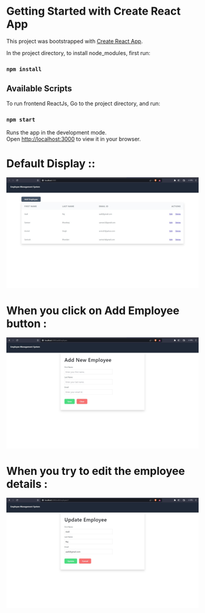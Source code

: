 # Getting Started with Create React App

This project was bootstrapped with [Create React App](https://github.com/facebook/create-react-app).

In the project directory, to install node_modules, first run:

### `npm install`

## Available Scripts

To run frontend ReactJs, Go to the project directory, and run:

### `npm start`

Runs the app in the development mode.\
Open [http://localhost:3000](http://localhost:3000) to view it in your browser.

# Default Display ::
![](https://github.com/AadityaUoHyd/employee-management-with-springBoot-reactJs/blob/master/react_frontend_Demo/emp.jpg)

# When you click on Add Employee button :
![](https://github.com/AadityaUoHyd/employee-management-with-springBoot-reactJs/blob/master/react_frontend_Demo/AddEmp.jpg)

# When you try to edit the employee details :
![](https://github.com/AadityaUoHyd/employee-management-with-springBoot-reactJs/blob/master/react_frontend_Demo/update.jpg)
